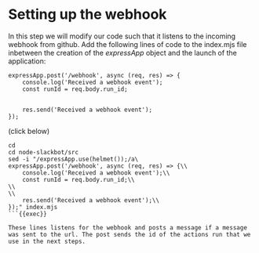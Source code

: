 # Setting up the webhook
In this step we will modify our code such that it listens to the incoming webhook from github. Add the following lines of code to the index.mjs file inbetween the creation of the *expressApp* object and the launch of the application:

```
expressApp.post('/webhook', async (req, res) => {
    console.log('Received a webhook event');
    const runId = req.body.run_id;


    res.send('Received a webhook event');
});
``` 
(click below)

```
cd
cd node-slackbot/src
sed -i "/expressApp.use(helmet());/a\
expressApp.post('/webhook', async (req, res) => {\\
    console.log('Received a webhook event');\\
    const runId = req.body.run_id;\\
\\
\\
    res.send('Received a webhook event');\\
});" index.mjs
```{{exec}}

These lines listens for the webhook and posts a message if a message was sent to the url. The post sends the id of the actions run that we use in the next steps.

